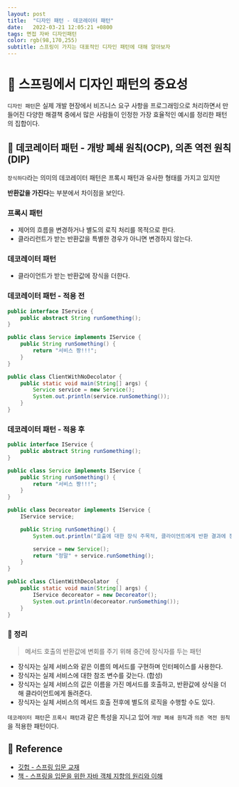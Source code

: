 ```yaml
---
layout: post 
title:  "디자인 패턴 - 데코레이터 패턴"
date:   2022-03-21 12:05:21 +0800 
tags: 면접 자바 디자인패턴
color: rgb(98,170,255)
subtitle: 스프링이 가지는 대표적인 디자인 패턴에 대해 알아보자
--- 
```


# 🚀 스프링에서 디자인 패턴의 중요성

`디자인 패턴`은 실제 개발 현장에서 비즈니스 요구 사항을 프로그래밍으로 처리하면서 만들어진 다양한 해결책 중에서 많은 사람들이
인정한 가장 효율적인 예시를 정리한 패턴의 집합이다.

## 🌠 데코레이터 패턴 - 개방 폐쇄 원칙(OCP), 의존 역전 원칙(DIP)

`장식하다`라는 의미의 데코레이터 패턴은 프록시 패턴과 유사한 형태를 가지고 있지만

**반환값을 가진다**는 부분에서 차이점을 보인다.

### 프록시 패턴
- 제어의 흐름을 변경하거나 별도의 로직 처리를 목적으로 한다.
- 클라리런트가 받는 반환값을 특별한 경우가 아니면 변경하지 않는다.

### 데코레이터 패턴
- 클라이언트가 받는 반환값에 장식을 더한다.

### 데코레이터 패턴 - 적용 전
```java
public interface IService {
    public abstract String runSomething();
}

public class Service implements IService {
    public String runSomething() {
        return "서비스 짱!!!";
    }
}

public class ClientWithNoDecolator {
	public static void main(String[] args) {
		Service service = new Service();
	 	System.out.println(service.runSomething());
	}
}
```

### 데코레이터 패턴 - 적용 후
```java
public interface IService {
	public abstract String runSomething();
}

public class Service implements IService {
    public String runSomething() {
        return "서비스 짱!!!";
    }
}

public class Decoreator implements IService {
    IService service;

    public String runSomething() {
        System.out.println("호출에 대한 장식 주목적, 클라이언트에게 반환 결과에 장식을 더하여 전달");

        service = new Service();
        return "정말" + service.runSomething();
    }
}

public class ClientWithDecolator  {
    public static void main(String[] args) {
        IService decoreator = new Decoreator();
        System.out.println(decoreator.runSomething());
    }
}
```

### 🌠 정리

> 메서드 호출의 반환값에 변회를 주기 위해 중간에 장식자를 두는 패턴

- 장식자는 실제 서비스와 같은 이름의 메서드를 구현하며 인터페이스를 사용한다.
- 장식자는 실제 서비스에 대한 참조 변수를 갖는다. (합성)
- 장식자는 실제 서비스의 값은 이름을 가진 메서드를 호출하고, 반환값에 상식을 더해 클라이언트에게 돌려준다.
- 장식자는 실체 서비스의 메서드 호출 전후에 별도의 로직을 수행할 수도 있다.

`데코레이터 패턴`은 `프록시 패턴`과 같은 특성을 지니고 있어 `개방 폐쇄 원칙`과 `의존 역전 원칙`을 적용한 패턴이다.

## 🧾 Reference
- [깃헙 - 스프링 입문 교재](https://github.com/expert0226/oopinspring)
- [책 - 스프링을 입문을 위한 자바 객체 지향의 원리와 이해](https://www.aladin.co.kr/shop/wproduct.aspx?ItemId=55641908)


